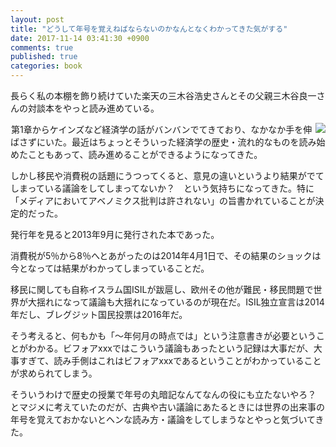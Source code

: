```yaml
---
layout: post
title: "どうして年号を覚えねばならないのかなんとなくわかってきた気がする"
date: 2017-11-14 03:41:30 +0900
comments: true
published: true
categories: book
---
```


長らく私の本棚を飾り続けていた楽天の三木谷浩史さんとその父親三木谷良一さんの対談本をやっと読み進めている。

<a href="https://www.amazon.co.jp/%E7%AB%B6%E4%BA%89%E5%8A%9B-%E4%B8%89%E6%9C%A8%E8%B0%B7-%E6%B5%A9%E5%8F%B2/dp/4062186527/ref=as_li_ss_il?ie=UTF8&qid=1510598612&sr=8-4&keywords=%E4%B8%89%E6%9C%A8%E8%B0%B7&dpID=51OIiY8ReuL&preST=_SY291_BO1,204,203,200_QL40_&dpSrc=srch&linkCode=li3&tag=pharaohkj-22&linkId=98da1586d09533180eb4b1d1f70f92a1" target="_blank"><img align="right" border="0" src="//ws-fe.amazon-adsystem.com/widgets/q?_encoding=UTF8&ASIN=4062186527&Format=_SL250_&ID=AsinImage&MarketPlace=JP&ServiceVersion=20070822&WS=1&tag=pharaohkj-22" ></a><img src="https://ir-jp.amazon-adsystem.com/e/ir?t=pharaohkj-22&l=li3&o=9&a=4062186527" width="1" height="1" border="0" alt="" style="border:none !important; margin:0px !important;" />第1章からケインズなど経済学の話がバンバンでてきており、なかなか手を伸ばさずにいた。最近はちょっとそういった経済学の歴史・流れ的なものを読み始めたこともあって、読み進めることができるようになってきた。

しかし移民や消費税の話題にうつってくると、意見の違いというより結果がでてしまっている議論をしてしまってないか？　という気持ちになってきた。特に「メディアにおいてアベノミクス批判は許されない」の旨書かれていることが決定的だった。

発行年を見ると2013年9月に発行された本であった。

消費税が5％から8％へとあがったのは2014年4月1日で、その結果のショックは今となっては結果がわかってしまっていることだ。

移民に関しても自称イスラム国ISILが跋扈し、欧州その他が難民・移民問題で世界が大揺れになって議論も大揺れになっているのが現在だ。ISIL独立宣言は2014年だし、ブレグジット国民投票は2016年だ。

そう考えると、何もかも「〜年何月の時点では」という注意書きが必要ということがわかる。ビフォアxxxではこういう議論もあったという記録は大事だが、大事すぎて、読み手側はこれはビフォアxxxであるということがわかっていることが求められてしまう。

そういうわけで歴史の授業で年号の丸暗記なんてなんの役にも立たないやろ？　とマジメに考えていたのだが、古典や古い議論にあたるときには世界の出来事の年号を覚えておかないとヘンな読み方・議論をしてしまうなとやっと気づいてきた。

